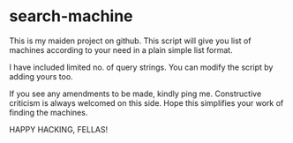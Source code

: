 # search-machine

This is my maiden project on github. 
This script will give you list of machines according to your need in a plain simple list format. 

I have included limited no. of query strings. You can modify the script by adding yours too. 

If you see any amendments to be made, kindly ping me. Constructive criticism is always welcomed on this side. 
Hope this simplifies your work of finding the machines. 

HAPPY HACKING, FELLAS!
